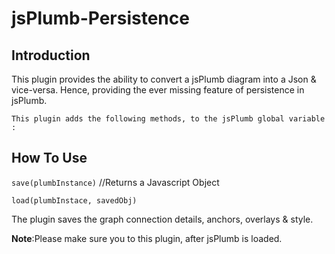jsPlumb-Persistence
===================


Introduction
--------------

This plugin provides the ability to convert a jsPlumb diagram into a Json &amp; vice-versa.
Hence, providing the ever missing feature of persistence in jsPlumb.



`This plugin adds the following methods, to the jsPlumb global variable :`


How To Use
-------------

`save(plumbInstance)`             //Returns a Javascript Object

`load(plumbInstace, savedObj)`


The plugin saves the graph connection details, anchors, overlays & style.


**Note**:Please make sure you to this plugin, after jsPlumb is loaded.
